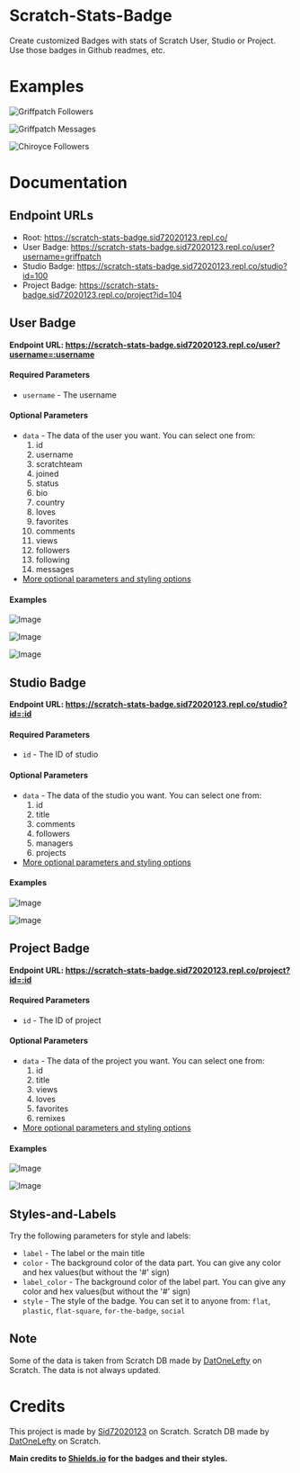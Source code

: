 # Scratch-Stats-Badge
Create customized Badges with stats of Scratch User, Studio or Project. Use those badges in Github readmes, etc.

# Examples
![Griffpatch Followers](https://scratch-stats-badge.sid72020123.repl.co/user?username=griffpatch&data=followers&label=Griffpatch%20Followers)

![Griffpatch Messages](https://scratch-stats-badge.sid72020123.repl.co/user?username=griffpatch&data=messages&label=Griffpatch%20Messages&color=blue&style=flat-square)

![Chiroyce Followers](https://scratch-stats-badge.sid72020123.repl.co/user?username=Chiroyce&data=followers&label=Chiroyce%20Followers&style=social)

# Documentation

## Endpoint URLs
* Root: https://scratch-stats-badge.sid72020123.repl.co/
* User Badge: https://scratch-stats-badge.sid72020123.repl.co/user?username=griffpatch
* Studio Badge: https://scratch-stats-badge.sid72020123.repl.co/studio?id=100
* Project Badge: https://scratch-stats-badge.sid72020123.repl.co/project?id=104

## User Badge
**Endpoint URL: https://scratch-stats-badge.sid72020123.repl.co/user?username=:username**

#### Required Parameters
* ```username``` - The username 

#### Optional Parameters
* ```data``` - The data of the user you want. You can select one from:
  1. id
  2. username
  3. scratchteam
  4. joined
  5. status
  6. bio
  7. country
  8. loves
  9. favorites
  10. comments
  11. views
  12. followers
  13. following
  14. messages
* [More optional parameters and styling options](#styles-and-labels)

#### Examples
![Image](https://scratch-stats-badge.sid72020123.repl.co/user?username=griffpatch&data=messages&label=Griffpatch%20Messages&color=blue&style=flat-square)

![Image](https://scratch-stats-badge.sid72020123.repl.co/user?username=Sid72020123&data=followers&label=Sid72020123%27s%20Followers)

![Image](https://scratch-stats-badge.sid72020123.repl.co/user?username=Chiroyce&data=followers&label=Chiroyce%27s%20Followers&style=for-the-badge)

## Studio Badge
**Endpoint URL: https://scratch-stats-badge.sid72020123.repl.co/studio?id=:id**

#### Required Parameters
* ```id``` - The ID of studio 

#### Optional Parameters
* ```data``` - The data of the studio you want. You can select one from:
  1. id
  2. title
  3. comments
  4. followers
  5. managers
  6. projects
* [More optional parameters and styling options](#styles-and-labels)

#### Examples
![Image](https://scratch-stats-badge.sid72020123.repl.co/studio?id=100&data=title&label=Studio%20Title&color=blue&style=flat-square)

![Image](https://scratch-stats-badge.sid72020123.repl.co/studio?id=100&data=followers&label=Studio%27s%20Followers)

## Project Badge
**Endpoint URL: https://scratch-stats-badge.sid72020123.repl.co/project?id=:id**

#### Required Parameters
* ```id``` - The ID of project 

#### Optional Parameters
* ```data``` - The data of the project you want. You can select one from:
  1. id
  2. title
  3. views
  4. loves
  5. favorites
  6. remixes
* [More optional parameters and styling options](#styles-and-labels)

#### Examples
![Image](https://scratch-stats-badge.sid72020123.repl.co/project?id=104&data=title&label=Project%20Title&color=blue&style=flat-square)

![Image](https://scratch-stats-badge.sid72020123.repl.co/project?id=104&data=loves&label=Project_Loves&style=social)

## Styles-and-Labels
Try the following parameters for style and labels:
* ```label``` - The label or the main title
* ```color``` - The background color of the data part. You can give any color and hex values(but without the '#' sign)
* ```label_color``` - The background color of the label part. You can give any color and hex values(but without the '#' sign)
* ```style``` - The style of the badge. You can set it to anyone from: ```flat```, ```plastic```, ```flat-square```, ```for-the-badge```, ```social```

## Note
Some of the data is taken from Scratch DB made by [DatOneLefty](https://scratch.mit.edu/users/DatOneLefty/) on Scratch. The data is not always updated.

# Credits
This project is made by [Sid72020123](https://scratch.mit.edu/users/Sid72020123/) on Scratch.
Scratch DB made by [DatOneLefty](https://scratch.mit.edu/users/DatOneLefty/) on Scratch.

**Main credits to [Shields.io](https://shields.io/) for the badges and their styles.**
